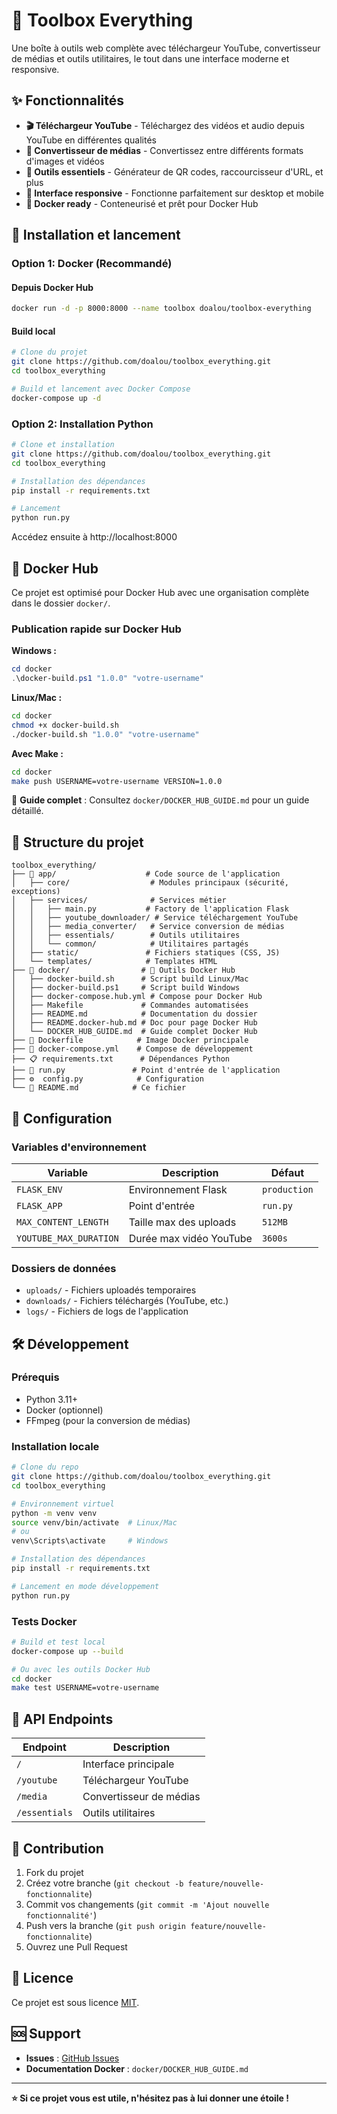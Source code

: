 # 🧰 Toolbox Everything

Une boîte à outils web complète avec téléchargeur YouTube, convertisseur de médias et outils utilitaires, le tout dans une interface moderne et responsive.

## ✨ Fonctionnalités

- **🎬 Téléchargeur YouTube** - Téléchargez des vidéos et audio depuis YouTube en différentes qualités
- **🔄 Convertisseur de médias** - Convertissez entre différents formats d'images et vidéos  
- **🔧 Outils essentiels** - Générateur de QR codes, raccourcisseur d'URL, et plus
- **📱 Interface responsive** - Fonctionne parfaitement sur desktop et mobile
- **🐳 Docker ready** - Conteneurisé et prêt pour Docker Hub

## 🚀 Installation et lancement

### Option 1: Docker (Recommandé)

#### Depuis Docker Hub
```bash
docker run -d -p 8000:8000 --name toolbox doalou/toolbox-everything
```

#### Build local
```bash
# Clone du projet
git clone https://github.com/doalou/toolbox_everything.git
cd toolbox_everything

# Build et lancement avec Docker Compose
docker-compose up -d
```

### Option 2: Installation Python

```bash
# Clone et installation
git clone https://github.com/doalou/toolbox_everything.git
cd toolbox_everything

# Installation des dépendances  
pip install -r requirements.txt

# Lancement
python run.py
```

Accédez ensuite à http://localhost:8000

## 🐳 Docker Hub

Ce projet est optimisé pour Docker Hub avec une organisation complète dans le dossier `docker/`.

### Publication rapide sur Docker Hub

**Windows :**
```powershell
cd docker
.\docker-build.ps1 "1.0.0" "votre-username"
```

**Linux/Mac :**
```bash
cd docker
chmod +x docker-build.sh
./docker-build.sh "1.0.0" "votre-username"
```

**Avec Make :**
```bash
cd docker
make push USERNAME=votre-username VERSION=1.0.0
```

📖 **Guide complet** : Consultez `docker/DOCKER_HUB_GUIDE.md` pour un guide détaillé.

## 📂 Structure du projet

```
toolbox_everything/
├── 📁 app/                    # Code source de l'application
│   ├── core/                  # Modules principaux (sécurité, exceptions)
│   ├── services/              # Services métier
│   │   ├── main.py           # Factory de l'application Flask
│   │   ├── youtube_downloader/ # Service téléchargement YouTube
│   │   ├── media_converter/   # Service conversion de médias
│   │   ├── essentials/        # Outils utilitaires
│   │   └── common/            # Utilitaires partagés
│   ├── static/               # Fichiers statiques (CSS, JS)
│   └── templates/            # Templates HTML
├── 📁 docker/                # 🐳 Outils Docker Hub
│   ├── docker-build.sh      # Script build Linux/Mac
│   ├── docker-build.ps1     # Script build Windows
│   ├── docker-compose.hub.yml # Compose pour Docker Hub
│   ├── Makefile             # Commandes automatisées
│   ├── README.md            # Documentation du dossier
│   ├── README.docker-hub.md # Doc pour page Docker Hub
│   └── DOCKER_HUB_GUIDE.md  # Guide complet Docker Hub
├── 🐳 Dockerfile            # Image Docker principale
├── 🐙 docker-compose.yml    # Compose de développement  
├── 📋 requirements.txt      # Dépendances Python
├── 🏃 run.py               # Point d'entrée de l'application
├── ⚙️  config.py            # Configuration
└── 📖 README.md            # Ce fichier
```

## 🔧 Configuration

### Variables d'environnement

| Variable | Description | Défaut |
|----------|-------------|--------|
| `FLASK_ENV` | Environnement Flask | `production` |
| `FLASK_APP` | Point d'entrée | `run.py` |
| `MAX_CONTENT_LENGTH` | Taille max des uploads | `512MB` |
| `YOUTUBE_MAX_DURATION` | Durée max vidéo YouTube | `3600s` |

### Dossiers de données

- `uploads/` - Fichiers uploadés temporaires
- `downloads/` - Fichiers téléchargés (YouTube, etc.)  
- `logs/` - Fichiers de logs de l'application

## 🛠️ Développement

### Prérequis

- Python 3.11+
- Docker (optionnel)
- FFmpeg (pour la conversion de médias)

### Installation locale

```bash
# Clone du repo
git clone https://github.com/doalou/toolbox_everything.git
cd toolbox_everything

# Environnement virtuel
python -m venv venv
source venv/bin/activate  # Linux/Mac
# ou
venv\Scripts\activate     # Windows

# Installation des dépendances
pip install -r requirements.txt

# Lancement en mode développement
python run.py
```

### Tests Docker

```bash
# Build et test local
docker-compose up --build

# Ou avec les outils Docker Hub
cd docker
make test USERNAME=votre-username
```

## 📱 API Endpoints

| Endpoint | Description |
|----------|-------------|
| `/` | Interface principale |
| `/youtube` | Téléchargeur YouTube |
| `/media` | Convertisseur de médias |
| `/essentials` | Outils utilitaires |

## 🤝 Contribution

1. Fork du projet
2. Créez votre branche (`git checkout -b feature/nouvelle-fonctionnalite`)
3. Commit vos changements (`git commit -m 'Ajout nouvelle fonctionnalité'`)
4. Push vers la branche (`git push origin feature/nouvelle-fonctionnalite`)
5. Ouvrez une Pull Request

## 📄 Licence

Ce projet est sous licence [MIT](LICENSE).

## 🆘 Support

- **Issues** : [GitHub Issues](https://github.com/doalou/toolbox_everything/issues)
- **Documentation Docker** : `docker/DOCKER_HUB_GUIDE.md`

---

**⭐ Si ce projet vous est utile, n'hésitez pas à lui donner une étoile !**
